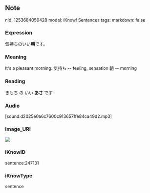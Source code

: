 ## Note
nid: 1253684050428
model: iKnow! Sentences
tags: 
markdown: false

### Expression
気持ちのいい<b>朝</b>です。

### Meaning
It's a pleasant morning.
気持ち -- feeling, sensation
朝 -- morning

### Reading
きもち の いい <b>あさ</b> です

### Audio
[sound:d2025e0a6c7600c913657ffe84ca49d2.mp3]

### Image_URI
<img src="e9283772f9cf1072e5dd61f6c239099d.jpg">

### iKnowID
sentence:247131

### iKnowType
sentence
